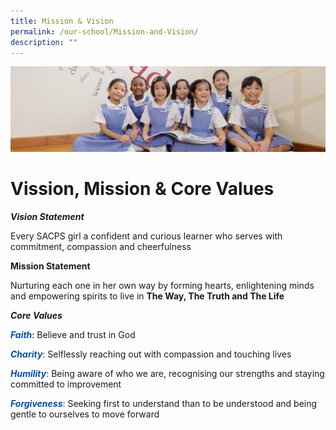```yaml
---
title: Mission & Vision
permalink: /our-school/Mission-and-Vision/
description: ""
---
```

![](/images/UsefulVideos.jpg)

Vission, Mission & Core Values
================

<strong><em>Vision Statement</em></strong>

Every SACPS girl a confident and curious learner who serves with commitment, compassion and cheerfulness

<strong>Mission Statement</strong>

Nurturing each one in her own way by forming hearts, enlightening minds and empowering spirits to live in <strong>The Way, The Truth and The Life</strong>

<strong><em>Core Values</em></strong>

<strong><span style="color: #004eb6;"><em>Faith</em></span></strong><span style="color: #000000;">: </span>Believe and trust in God

<em style="color: #004eb6;"><strong>Charity</strong></em>: Selflessly reaching out with compassion and touching lives

<em style="color: #004eb6;"><strong>Humility</strong></em>: Being aware of who we are, recognising our strengths and staying committed to improvement

<em style="color: #004eb6;"><strong>Forgiveness</strong></em>: Seeking first to understand than to be understood and being gentle to ourselves to move forward

&nbsp;